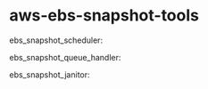# aws-ebs-snapshot-tools

ebs_snapshot_scheduler:


ebs_snapshot_queue_handler:


ebs_snapshot_janitor: